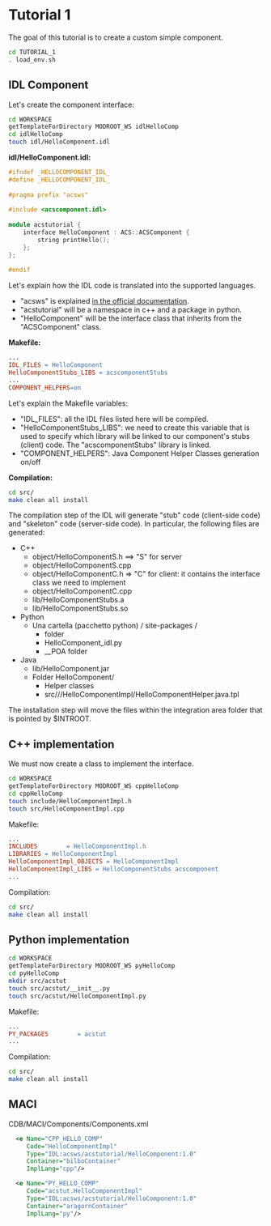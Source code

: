 # Tutorial 1
The goal of this tutorial is to create a custom simple component.
```bash
cd TUTORIAL_1
. load_env.sh
```
## IDL Component
Let's create the component interface:
```bash
cd WORKSPACE
getTemplateForDirectory MODROOT_WS idlHelloComp
cd idlHelloComp
touch idl/HelloComponent.idl
```
**idl/HelloComponent.idl:**
```cpp
#ifndef _HELLOCOMPONENT_IDL_
#define _HELLOCOMPONENT_IDL_
 
#pragma prefix "acsws"
 
#include <acscomponent.idl>
 
module acstutorial {
    interface HelloComponent : ACS::ACSComponent {
        string printHello();
    };
};
 
#endif
```
Let's explain how the IDL code is translated into the supported languages.
* "acsws" is explained [in the official documentation](https://confluence.alma.cl/pages/viewpage.action?pageId=54002637).
* "acstutorial" will be a namespace in c++ and a package in python.
* "HelloComponent" will be the interface class that inherits from the "ACSComponent" class.

**Makefile:**
```makefile
...
IDL_FILES = HelloComponent
HelloComponentStubs_LIBS = acscomponentStubs
...
COMPONENT_HELPERS=on
```
Let's explain the Makefile variables:
* "IDL_FILES": all the IDL files listed here will be compiled.
* "HelloComponentStubs_LIBS": we need to create this variable that is used to specify which library will be linked to our component's stubs (client) code. The "acscomponentStubs" library is linked.
* "COMPONENT_HELPERS": Java Component Helper Classes generation on/off

**Compilation:**
```bash
cd src/
make clean all install
```
The compilation step of the IDL will generate "stub" code (client-side code) and "skeleton" code (server-side code). In particular, the following files are generated:
* C++
    * object/HelloComponentS.h ==> "S" for server
    * object/HelloComponentS.cpp
    * object/HelloComponentC.h ⇒ "C" for client: it contains the interface class we need to implement
    * object/HelloComponentC.cpp
    * lib/HelloComponentStubs.a
    * lib/HelloComponentStubs.so
* Python
    * Una cartella (pacchetto python) / site-packages / 
        * <idl-module-name> folder
        * HelloComponent_idl.py
        * <idl-module-name>__POA folder
* Java
    * lib/HelloComponent.jar
    * Folder HelloComponent/
        * Helper classes
        * src/<pragma-prefix>/<idl-module-name>/HelloComponentImpl/HelloComponentHelper.java.tpl

The installation step will move the files within the integration area folder that is pointed by $INTROOT.

## C++ implementation
We must now create a class to implement the interface.
```bash
cd WORKSPACE
getTemplateForDirectory MODROOT_WS cppHelloComp
cd cppHelloComp
touch include/HelloComponentImpl.h
touch src/HelloComponentImpl.cpp
```
Makefile:
```makefile
...
INCLUDES        = HelloComponentImpl.h
LIBRARIES = HelloComponentImpl
HelloComponentImpl_OBJECTS = HelloComponentImpl
HelloComponentImpl_LIBS = HelloComponentStubs acscomponent
...
```
Compilation:
```bash
cd src/
make clean all install
```
## Python implementation
```bash
cd WORKSPACE
getTemplateForDirectory MODROOT_WS pyHelloComp
cd pyHelloComp
mkdir src/acstut
touch src/acstut/__init__.py
touch src/acstut/HelloComponentImpl.py
```
Makefile:
```makefile
...
PY_PACKAGES        = acstut
...
```
Compilation:
```bash
cd src/
make clean all install
```
## MACI
CDB/MACI/Components/Components.xml
```xml
  <e Name="CPP_HELLO_COMP"
     Code="HelloComponentImpl"
     Type="IDL:acsws/acstutorial/HelloComponent:1.0"
     Container="bilboContainer"
     ImplLang="cpp"/>

  <e Name="PY_HELLO_COMP"
     Code="acstut.HelloComponentImpl"
     Type="IDL:acsws/acstutorial/HelloComponent:1.0"
     Container="aragornContainer"
     ImplLang="py"/>
```

